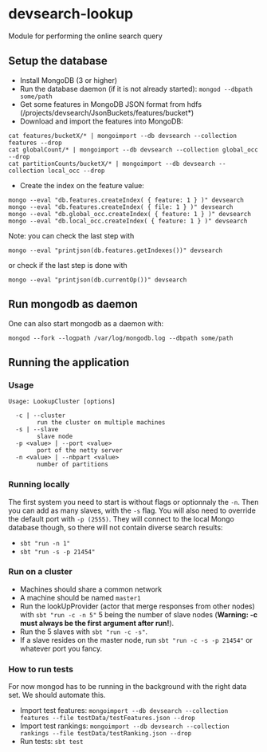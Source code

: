 # devsearch-lookup
Module for performing the online search query

## Setup the database
* Install MongoDB (3 or higher)
* Run the database daemon (if it is not already started):
`mongod --dbpath some/path`
* Get some features in MongoDB JSON format from hdfs (/projects/devsearch/JsonBuckets/features/bucket*)
* Download and import the features into MongoDB:

```
cat features/bucketX/* | mongoimport --db devsearch --collection features --drop
cat globalCount/* | mongoimport --db devsearch --collection global_occ --drop
cat partitionCounts/bucketX/* | mongoimport --db devsearch --collection local_occ --drop
```
* Create the index on the feature value:

```
mongo --eval "db.features.createIndex( { feature: 1 } )" devsearch
mongo --eval "db.features.createIndex( { file: 1 } )" devsearch
mongo --eval "db.global_occ.createIndex( { feature: 1 } )" devsearch
mongo --eval "db.local_occ.createIndex( { feature: 1 } )" devsearch
```

Note: you can check the last step with

`mongo --eval "printjson(db.features.getIndexes())" devsearch`

or check if the last step is done with

`mongo --eval "printjson(db.currentOp())" devsearch`

## Run mongodb as daemon

One can also start mongodb as a daemon with:
```
mongod --fork --logpath /var/log/mongodb.log --dbpath some/path
```

## Running the application

### Usage
```shell
Usage: LookupCluster [options]

  -c | --cluster
        run the cluster on multiple machines
  -s | --slave
        slave node
  -p <value> | --port <value>
        port of the netty server
  -n <value> | --nbpart <value>
        number of partitions
```


### Running locally

The first system you need to start is without flags or optionnaly the `-n`.
Then you can add as many slaves, with the `-s` flag. You will also need to override
the default port with `-p (2555)`. They will connect to the local Mongo database though,
so there will not contain diverse search results:
* `sbt "run -n 1"`
* `sbt "run -s -p 21454"`


### Run on a cluster

* Machines should share a common network
* A machine should be named `master1`
* Run the lookUpProvider (actor that merge responses from other nodes) 
with `sbt "run -c -n 5"` 5 being the number of slave nodes (**Warning: -c must always be the first argument after run!**).
* Run the 5 slaves with `sbt "run -c -s"`.
* If a slave resides on the master node, run `sbt "run -c -s -p 21454"`
or whatever port you fancy.


### How to run tests

For now mongod has to be running in the background with the right data set. We should automate this.
* Import test features: `mongoimport --db devsearch --collection features --file testData/testFeatures.json --drop`
* Import test rankings: `mongoimport --db devsearch --collection rankings --file testData/testRanking.json --drop`
* Run tests: `sbt test`
